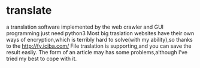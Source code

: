 # translate
a translation software implemented by the web crawler and GUI programming 
just need python3
Most big traslation websites have their own ways of encryption,which is terribly hard to solve(with my ability),so thanks to the http://fy.iciba.com/
File traslation is supporting,and you can save the result easliy.
The form of an article may has some problems,although I've tried my best to cope with it.
